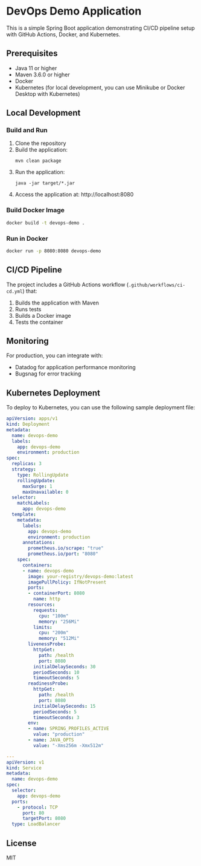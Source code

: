 # DevOps Demo Application

This is a simple Spring Boot application demonstrating CI/CD pipeline setup with GitHub Actions, Docker, and Kubernetes.

## Prerequisites

- Java 11 or higher
- Maven 3.6.0 or higher
- Docker
- Kubernetes (for local development, you can use Minikube or Docker Desktop with Kubernetes)

## Local Development

### Build and Run

1. Clone the repository
2. Build the application:
   ```
   mvn clean package
   ```
3. Run the application:
   ```
   java -jar target/*.jar
   ```
4. Access the application at: http://localhost:8080

### Build Docker Image

```bash
docker build -t devops-demo .
```

### Run in Docker

```bash
docker run -p 8080:8080 devops-demo
```

## CI/CD Pipeline

The project includes a GitHub Actions workflow (`.github/workflows/ci-cd.yml`) that:

1. Builds the application with Maven
2. Runs tests
3. Builds a Docker image
4. Tests the container

## Monitoring

For production, you can integrate with:
- Datadog for application performance monitoring
- Bugsnag for error tracking

## Kubernetes Deployment

To deploy to Kubernetes, you can use the following sample deployment file:

```yaml
apiVersion: apps/v1
kind: Deployment
metadata:
  name: devops-demo
  labels:
    app: devops-demo
    environment: production
spec:
  replicas: 3
  strategy:
    type: RollingUpdate
    rollingUpdate:
      maxSurge: 1
      maxUnavailable: 0
  selector:
    matchLabels:
      app: devops-demo
  template:
    metadata:
      labels:
        app: devops-demo
        environment: production
      annotations:
        prometheus.io/scrape: "true"
        prometheus.io/port: "8080"
    spec:
      containers:
      - name: devops-demo
        image: your-registry/devops-demo:latest
        imagePullPolicy: IfNotPresent
        ports:
        - containerPort: 8080
          name: http
        resources:
          requests:
            cpu: "100m"
            memory: "256Mi"
          limits:
            cpu: "200m"
            memory: "512Mi"
        livenessProbe:
          httpGet:
            path: /health
            port: 8080
          initialDelaySeconds: 30
          periodSeconds: 10
          timeoutSeconds: 5
        readinessProbe:
          httpGet:
            path: /health
            port: 8080
          initialDelaySeconds: 15
          periodSeconds: 5
          timeoutSeconds: 3
        env:
        - name: SPRING_PROFILES_ACTIVE
          value: "production"
        - name: JAVA_OPTS
          value: "-Xms256m -Xmx512m"

---
apiVersion: v1
kind: Service
metadata:
  name: devops-demo
spec:
  selector:
    app: devops-demo
  ports:
    - protocol: TCP
      port: 80
      targetPort: 8080
  type: LoadBalancer
```

## License

MIT
